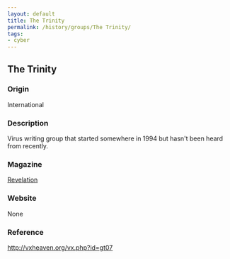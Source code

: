 ```yaml
---
layout: default
title: The Trinity
permalink: /history/groups/The Trinity/
tags:
- cyber
---
```


## The Trinity

### Origin
International

### Description
Virus writing group that started somewhere in 1994 but hasn't been heard from recently.

### Magazine
[Revelation](http://vxheaven.org/vx.php?id=zr00)

### Website
None

### Reference
http://vxheaven.org/vx.php?id=gt07
